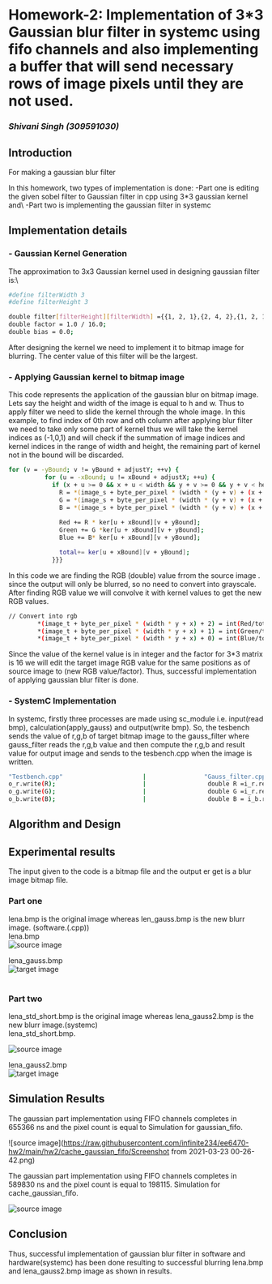 # Homework-2: Implementation of 3*3 Gaussian blur filter in systemc using fifo channels and also implementing a buffer that will send necessary rows of image pixels until they are not used.

### _Shivani Singh (309591030)_

## Introduction
For making a gaussian blur filter 

In this homework, two types of implementation is done:
-Part one is editing the given sobel filter to Gaussian filter in cpp using 3*3 gaussian kernel and\\
-Part two is implementing the gaussian filter in systemc


## Implementation details 

### - Gaussian Kernel Generation
The approximation to 3x3 Gaussian kernel used in designing gaussian filter is:\\
```sh
#define filterWidth 3
#define filterHeight 3

double filter[filterHeight][filterWidth] ={{1, 2, 1},{2, 4, 2},{1, 2, 1}};
double factor = 1.0 / 16.0;
double bias = 0.0;
```
After designing the kernel we need to implement it to bitmap image for blurring. The center value of this filter will be the largest. 


### - Applying Gaussian kernel to bitmap image
This code represents the application of the gaussian blur on bitmap image. Lets say the height and width of the image is equal to h and w. Thus to apply filter we need to slide the kernel through the whole image. In this example, to find index of 0th row and oth column after applying blur filter we need to take only some part of kernel thus we will take the kernel indices as (-1,0,1) and will check if the summation of image indices and kernel indices in the range of width and height, the remaining part of kernel not in the bound will be discarded.
```sh
for (v = -yBound; v != yBound + adjustY; ++v) {
          for (u = -xBound; u != xBound + adjustX; ++u) {
            if (x + u >= 0 && x + u < width && y + v >= 0 && y + v < height) {
              R = *(image_s + byte_per_pixel * (width * (y + v) + (x + u)) + 2);
              G = *(image_s + byte_per_pixel * (width * (y + v) + (x + u)) + 1);
              B = *(image_s + byte_per_pixel * (width * (y + v) + (x + u)) + 0);
               
              Red += R * ker[u + xBound][v + yBound];
              Green += G *ker[u + xBound][v + yBound];
              Blue += B* ker[u + xBound][v + yBound];

              total+= ker[u + xBound][v + yBound];
            }}}
```
In this code we are finding the RGB (double) value frrom the source image . since the output will only be blurred, so no need to convert into grayscale. After finding RGB value we will convolve it with kernel values to get the new RGB values. 

```sh
// Convert into rgb
        *(image_t + byte_per_pixel * (width * y + x) + 2) = int(Red/total);
        *(image_t + byte_per_pixel * (width * y + x) + 1) = int(Green/total);
        *(image_t + byte_per_pixel * (width * y + x) + 0) = int(Blue/total);
```
Since the value of the kernel value is in integer and the factor for 3*3 matrix is 16 we will edit the target image RGB value for the same positions as of source image to (new RGB value/factor). Thus, successful implementation of applying gaussian blur filter is done.

### - SystemC Implementation
In systemc, firstly three processes are made using sc_module i.e. input(read bmp), calculation(apply_gauss) and output(write bmp). So, the tesbench sends the value of r,g,b of target bitmap image to the gauss_filter where gauss_filter reads the r,g,b value and then compute the r,g,b and result value for output image and sends to the tesbench.cpp when the image is written.
```sh
"Testbench.cpp"                      |                "Gauss_filter.cpp"
o_r.write(R);                        |                 double R =i_r.read();
o_g.write(G);                        |                 double G =i_r.read();
o_b.write(B);                        |                 double B = i_b.read();
```


## Algorithm and Design



## Experimental results
The input given to the code is a bitmap file and the output er get is a blur image bitmap file.
### Part one
lena.bmp is the original image whereas len_gauss.bmp is the  new blurr image. (software.(.cpp))<br/>
lena.bmp<br/>
![source image](https://raw.githubusercontent.com/infinite234/ee6470/main/hw1/gauss_fiter_cpp/lena.bmp)<br/>

lena_gauss.bmp<br/>
![target image](https://raw.githubusercontent.com/infinite234/ee6470/main/hw1/gauss_fiter_cpp/lena_gauss2.bmp)<br/><br/>


### Part two
lena_std_short.bmp is the original image whereas lena_gauss2.bmp is the  new blurr image.(systemc)<br/>
lena_std_short.bmp.<br/>

![source image](https://raw.githubusercontent.com/infinite234/ee6470/main/hw1/gauss_fiter_cpp/lena_std_short.bmp)<br/>

lena_gauss2.bmp<br/>
![target image](https://raw.githubusercontent.com/infinite234/ee6470/main/hw1/gauss_fiter_cpp/lena_gauss2.bmp)<br/>

## Simulation Results
The gaussian part implementation using FIFO channels completes in 655366 ns and the pixel count is equal to 
Simulation for gaussian_fifo.<br/>

![source image](https://raw.githubusercontent.com/infinite234/ee6470-hw2/main/hw2/cache_gaussian_fifo/Screenshot from 2021-03-23 00-26-42.png)<br/>

The gaussian part implementation using FIFO channels completes in 589830 ns and the pixel count is equal to 198115.
Simulation for cache_gaussian_fifo.<br/>

![source image](https://raw.githubusercontent.com/infinite234/ee6470/main/hw1/gauss_fiter_cpp/lena_std_short.bmp)<br/>


## Conclusion
Thus, successful implementation of gaussian blur filter in software and hardware(systemc) has been done resulting to successful blurring lena.bmp and lena_gauss2.bmp image  as shown in results.

